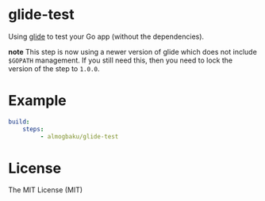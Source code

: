 # glide-test

Using [glide](https://github.com/Masterminds/glide) to test your Go app (without the dependencies).

**note** This step is now using a newer version of glide which does not
include `$GOPATH` management. If you still need this, then you need to lock the
version of the step to `1.0.0`.

# Example

```yaml
build:
    steps:
         - almogbaku/glide-test
```

# License

The MIT License (MIT)
